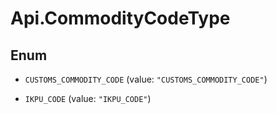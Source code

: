 # Api.CommodityCodeType

## Enum


* `CUSTOMS_COMMODITY_CODE` (value: `"CUSTOMS_COMMODITY_CODE"`)

* `IKPU_CODE` (value: `"IKPU_CODE"`)


